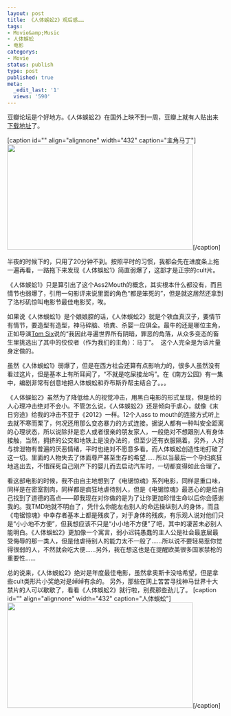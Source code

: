 ```yaml
---
layout: post
title: 《人体蜈蚣2》观后感……
tags:
- Movie&amp;Music
- 人体蜈蚣
- 电影
categorys:
- Movie
status: publish
type: post
published: true
meta:
  _edit_last: '1'
  views: '590'
---
```

豆瓣论坛是个好地方。《人体蜈蚣2》在国外上映不到一周，豆瓣上就有人贴出来<a href="http://movie.douban.com/subject/4099277/discussion/42428684/">下载地址</a>了。

[caption id="" align="alignnone" width="432" caption="主角马丁"]<img title="主角" src="http://pic.yupoo.com/jacobz/BwDOm2lP/medish.jpg" alt="" width="432" height="245" />[/caption]

半夜的时候下的，只用了20分钟不到。按照平时的习惯，我都会先在进度条上拖一遍再看，一路拖下来发现《人体蜈蚣1》简直弱爆了，这部才是正宗的cult片。

《人体蜈蚣1》只是算引出了这个Ass2Mouth的概念，其实根本什么都没有，而且情节也弱爆了，引用一句影评来说里面的角色“都是笨死的”，但是就这居然还拿到了洛杉矶惊叫电影节最佳电影奖，唉。

<!--more-->

如果说《人体蜈蚣1》是个娘娘腔的话，《人体蜈蚣2》就是个铁血真汉子，要情节有情节，要造型有造型，神马碎脑、喷粪、杀婴一应俱全。最牛的还是哪位主角，正如导演<a rel="v:directedBy" href="http://movie.douban.com/search/Tom%20Six">Tom Six</a>说的“我因此寻遍世界所有阴暗，罪恶的角落，从众多变态的畜生里挑选出了其中的佼佼者（作为我们的主角）：马丁”。  这个人完全是为该片量身定做的。

虽然《人体蜈蚣1》弱爆了，但是在西方社会还算有点影响力的，很多人虽然没有看过这片，但是基本上有所耳闻了，“不就是吃屎接龙吗”。在《南方公园》有一集中，编剧非常有创意地把人体蜈蚣和乔布斯乔帮主结合了。。。

《人体蜈蚣2》虽然为了降低给人的视觉冲击，用黑白电影的形式呈现，但是给的人心理冲击绝对不会小。不管怎么说，《人体蜈蚣2》还是倾向于虐心，就像《末日穷途》给我的冲击不亚于《2012》一样。12个人ass to mouth的连接方式听上去就不寒而栗了，何况还用那么变态暴力的方式连接。据说人都有一种叫安全距离的心理状态，所以说除非是恋人或者很亲的朋友家人，一般绝对不想跟别人有身体接触，当然，拥挤的公交和地铁上是没办法的，但至少还有衣服隔着。另外，人对与排泄物有普遍的厌恶情绪，平时也绝对不愿意多看。而人体蜈蚣创造性地打破了这一切。里面的人物失去了体面尊严甚至生存的希望……所以当最后一个孕妇疯狂地逃出去，不惜踩死自己刚产下的婴儿而去启动汽车时，一切都变得如此合理了。

看这部电影的时候，我不由自主地想到了《电锯惊魂》系列电影，同样是重口味，同样是在密室割肉，同样都是疯狂地虐待别人，但是《电锯惊魂》最恶心的是给自己找到了道德的高点——即我现在对你做的是为了让你更加珍惜生命以后你会感谢我的。我TMD地就不明白了，凭什么你能左右别人的命运操纵别人的身体，而且《电锯惊魂》中幸存者基本上都是残疾了，对于身体的残疾，有乐观人说对他们只是“小小地不方便”，但我想应该不只是“小小地不方便”了吧，其中的凄苦未必别人能明白。《人体蜈蚣2》更加像一个寓言，弱小迟钝愚蠢的主人公是社会最底层最受侮辱的那一类人，但是他虐待别人的能力太不一般了……所以说不要轻易惹你觉得很弱的人，不然就会吃大便……另外，我在想这也是在提醒欧美很多国家禁枪的重要性……

总的说来，《人体蜈蚣2》绝对是年度最佳电影，虽然拿奥斯卡没啥希望，但是拿些cult类形片小奖绝对是绰绰有余的。 另外，那些在网上苦苦寻找神马世界十大禁片的人可以歇歇了，看看《人体蜈蚣2》就行啦，别费那些劲儿了。
[caption id="" align="alignnone" width="432" caption="人体蜈蚣"]<img title="人体蜈蚣" src="http://pic.yupoo.com/jacobz/BwDOmj3W/medish.jpg" alt="" width="432" height="245" />[/caption] 

